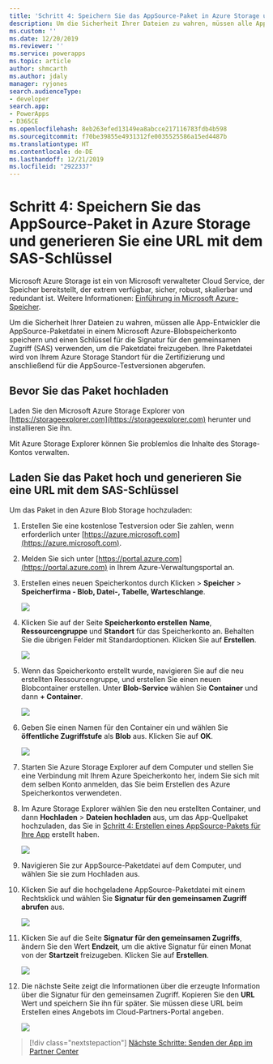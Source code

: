 ```yaml
---
title: 'Schritt 4: Speichern Sie das AppSource-Paket in Azure Storage und generieren Sie eine URL mit dem SAS-Schlüssel (Common Data Service) | Microsoft Docs'
description: Um die Sicherheit Ihrer Dateien zu wahren, müssen alle App-Entwickler die AppSource-Paketdatei in einem Microsoft Azure-Blobspeicherkonto speichern und einen Schlüssel für die Signatur für den gemeinsamen Zugriff (SAS) verwenden, um die Paketdatei freizugeben. Ihre Paketdatei wird von Ihrem Azure Storage Standort für die Zertifizierung und anschließend für die AppSource-Testversionen abgerufen.
ms.custom: ''
ms.date: 12/20/2019
ms.reviewer: ''
ms.service: powerapps
ms.topic: article
author: shmcarth
ms.author: jdaly
manager: ryjones
search.audienceType:
- developer
search.app:
- PowerApps
- D365CE
ms.openlocfilehash: 8eb263efed13149ea8abcce217116783fdb4b598
ms.sourcegitcommit: f70be39855e4931312fe0035525586a15ed4487b
ms.translationtype: HT
ms.contentlocale: de-DE
ms.lasthandoff: 12/21/2019
ms.locfileid: "2922337"
---
```

# <a name="step-4-store-your-appsource-package-on-azure-storage-and-generate-a-url-with-sas-key"></a>Schritt 4: Speichern Sie das AppSource-Paket in Azure Storage und generieren Sie eine URL mit dem SAS-Schlüssel

Microsoft Azure Storage ist ein von Microsoft verwalteter Cloud Service, der Speicher bereitstellt, der extrem verfügbar, sicher, robust, skalierbar und redundant ist. Weitere Informationen: [Einführung in Microsoft Azure-Speicher](https://docs.microsoft.com/azure/storage/common/storage-introduction).

Um die Sicherheit Ihrer Dateien zu wahren, müssen alle App-Entwickler die AppSource-Paketdatei in einem Microsoft Azure-Blobspeicherkonto speichern und einen Schlüssel für die Signatur für den gemeinsamen Zugriff (SAS) verwenden, um die Paketdatei freizugeben. Ihre Paketdatei wird von Ihrem Azure Storage Standort für die Zertifizierung und anschließend für die AppSource-Testversionen abgerufen.

## <a name="before-you-upload-your-package"></a>Bevor Sie das Paket hochladen

Laden Sie den Microsoft Azure Storage Explorer von [https://storageexplorer.com](https://storageexplorer.com) herunter und installieren Sie ihn.

Mit Azure Storage Explorer können Sie problemlos die Inhalte des Storage-Kontos verwalten.

## <a name="upload-your-package-and-generate-a-url-with-sas-key"></a>Laden Sie das Paket hoch und generieren Sie eine URL mit dem SAS-Schlüssel

Um das Paket in den Azure Blob Storage hochzuladen:

1. Erstellen Sie eine kostenlose Testversion oder Sie zahlen, wenn erforderlich unter [https://azure.microsoft.com](https://azure.microsoft.com).
2. Melden Sie sich unter [https://portal.azure.com](https://portal.azure.com) in Ihrem Azure-Verwaltungsportal an.
3. Erstellen eines neuen Speicherkontos durch Klicken > **Speicher** > **Speicherfirma - Blob, Datei-, Tabelle, Warteschlange**.
    
   ![](media/appsource-storageaccount-pic1.png)

4. Klicken Sie auf der Seite **Speicherkonto erstellen** **Name**, **Ressourcengruppe** und **Standort** für das Speicherkonto an. Behalten Sie die übrigen Felder mit Standardoptionen. Klicken Sie auf **Erstellen**. 

   ![](media/appsource-storageaccount-pic2.png)
 
  
5. Wenn das Speicherkonto erstellt wurde, navigieren Sie auf die neu erstellten Ressourcengruppe, und erstellen Sie einen neuen Blobcontainer erstellen. Unter **Blob-Service** wählen Sie **Container** und dann **+ Container**.

   ![](media/appsource-storageaccount-pic3.png)

6. Geben Sie einen Namen für den Container ein und wählen Sie **öffentliche Zugriffstufe** als **Blob** aus. Klicken Sie auf **OK**.

   ![](media/appsource-storageaccount-pic4.png)

7. Starten Sie Azure Storage Explorer auf dem Computer und stellen Sie eine Verbindung mit Ihrem Azure Speicherkonto her, indem Sie sich mit dem selben Konto anmelden, das Sie beim Erstellen des Azure Speicherkontos verwendeten.

8. Im Azure Storage Explorer wählen Sie den neu erstellten Container, und dann **Hochladen** > **Dateien hochladen** aus, um das App-Quellpaket hochzuladen, das Sie in [Schritt 4: Erstellen eines AppSource-Pakets für Ihre App](create-package-app-appsource.md) erstellt haben. 

   ![](media/appsource-storageaccount-pic5.png)

9. Navigieren Sie zur AppSource-Paketdatei auf dem Computer, und wählen Sie sie zum Hochladen aus.

10. Klicken Sie auf die hochgeladene AppSource-Paketdatei mit einem Rechtsklick und wählen Sie **Signatur für den gemeinsamen Zugriff abrufen** aus.

    ![](media/appsource-storageaccount-pic6.png)

11. Klicken Sie auf die Seite **Signatur für den gemeinsamen Zugriffs**, ändern Sie den Wert **Endzeit**, um die aktive Signatur für einen Monat von der **Startzeit** freizugeben. Klicken Sie auf **Erstellen**.

    ![](media/appsource-storageaccount-pic7.png)

12. Die nächste Seite zeigt die Informationen über die erzeugte Information über die Signatur für den gemeinsamen Zugriff. Kopieren Sie den **URL** Wert und speichern Sie ihn für später. Sie müssen diese URL beim Erstellen eines Angebots im Cloud-Partners-Portal angeben.

    ![](media/appsource-storageaccount-pic8.png)


> [!div class="nextstepaction"]
> [Nächste Schritte: Senden der App im Partner Center](next-steps-submit-app-cloud-partner-portal.md)
